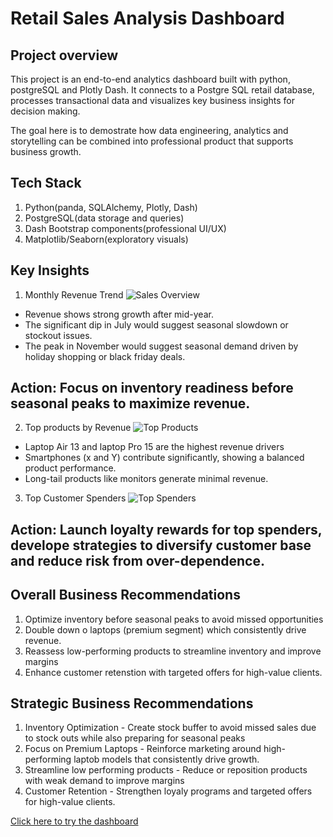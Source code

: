 # Retail Sales Analysis Dashboard

## Project overview
This project is an end-to-end analytics dashboard built with python, postgreSQL and Plotly Dash.
It connects to a Postgre SQL retail database, processes transactional data and visualizes key business insights for decision making.

The goal here is to demostrate how data engineering, analytics and storytelling can be combined into professional product that supports business growth.


## Tech Stack
1. Python(panda, SQLAlchemy, Plotly, Dash)
2. PostgreSQL(data storage and queries)
3. Dash Bootstrap components(professional UI/UX)
4. Matplotlib/Seaborn(exploratory visuals)


## Key Insights


1. Monthly Revenue Trend
![Sales Overview](Retail_analysis/Sales_Overview.png)

- Revenue shows strong growth after mid-year.
- The significant dip in July would suggest seasonal slowdown or stockout issues.
- The peak in November would suggest seasonal demand driven by holiday shopping or black friday deals.

## Action: Focus on inventory readiness before seasonal peaks to maximize revenue.

2. Top products by Revenue
![Top Products](Retail_analysis/Top_products.png)

- Laptop Air 13 and laptop Pro 15 are the highest revenue drivers 
- Smartphones (x and Y) contribute significantly, showing a balanced product performance.
- Long-tail products like monitors generate minimal revenue.

3. Top Customer Spenders
![Top Spenders](Retail_analysis/Customer_spending)

## Action: Launch loyalty rewards for top spenders, develope strategies to diversify customer base and reduce risk from over-dependence.

## Overall Business Recommendations
1. Optimize inventory before seasonal peaks to avoid missed opportunities
2. Double down o laptops (premium segment) which consistently drive revenue.
3. Reassess low-performing products to streamline inventory and improve margins
4. Enhance customer retenstion with targeted offers for high-value clients.


## Strategic Business Recommendations
1. Inventory Optimization - Create stock buffer to avoid missed sales due to stock outs while also preparing for seasonal peaks
2. Focus on Premium Laptops - Reinforce marketing around high-performing laptob models that consistently drive growth.
3. Streamline low performing products - Reduce or reposition products with weak demand to improve margins
4. Customer Retention - Strengthen loyaly programs and targeted offers for high-value clients.


[Click here to try the dashboard](https://your-dash-app.onrender.com)  

 